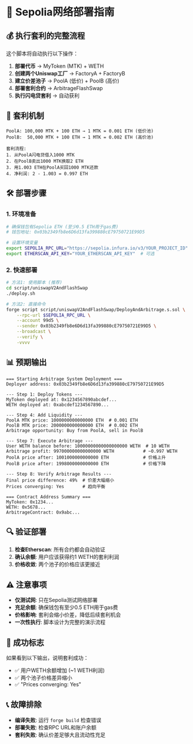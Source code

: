 # 🚀 Sepolia网络部署指南

## 💰 执行套利的完整流程

这个脚本将自动执行以下操作：

1. **部署代币** → MyToken (MTK) + WETH
2. **创建两个Uniswap工厂** → FactoryA + FactoryB  
3. **建立价差池子** → PoolA (低价) + PoolB (高价)
4. **部署套利合约** → ArbitrageFlashSwap
5. **执行闪电贷套利** → 自动获利

## 🎯 套利机制

```
PoolA: 100,000 MTK + 100 ETH → 1 MTK = 0.001 ETH (低价池)
PoolB:  50,000 MTK + 100 ETH → 1 MTK = 0.002 ETH (高价池)

套利流程:
1. 从PoolA闪电贷借入1000 MTK
2. 在PoolB卖出1000 MTK换取2 ETH  
3. 用1.003 ETH在PoolA买回1000 MTK还款
4. 净利润: 2 - 1.003 = 0.997 ETH
```

## 🛠️ 部署步骤

### 1. 环境准备

```bash
# 确保钱包有Sepolia ETH (至少0.5 ETH用于gas费)
# 钱包地址: 0x03b2349fb8e6D6d13fa399880cE79750721E99D5

# 设置环境变量
export SEPOLIA_RPC_URL="https://sepolia.infura.io/v3/YOUR_PROJECT_ID"
export ETHERSCAN_API_KEY="YOUR_ETHERSCAN_API_KEY"  # 可选
```

### 2. 快速部署

```bash
# 方法1: 使用脚本 (推荐)
cd script/uniswapV2AndFlashSwap
./deploy.sh

# 方法2: 直接命令
forge script script/uniswapV2AndFlashSwap/DeployAndArbitrage.s.sol \
    --rpc-url $SEPOLIA_RPC_URL \
    --account 99d5 \
    --sender 0x03b2349fb8e6D6d13fa399880cE79750721E99D5 \
    --broadcast \
    --verify \
    -vvvv
```

## 📊 预期输出

```
=== Starting Arbitrage System Deployment ===
Deployer address: 0x03b2349fb8e6D6d13fa399880cE79750721E99D5

--- Step 1: Deploy Tokens ---
MyToken deployed at: 0x1234567890abcdef...
WETH deployed at: 0xabcdef1234567890...

--- Step 4: Add Liquidity ---
PoolA MTK price: 1000000000000000 ETH  # 0.001 ETH
PoolB MTK price: 2000000000000000 ETH  # 0.002 ETH
Arbitrage opportunity: Buy from PoolA, sell in PoolB

--- Step 7: Execute Arbitrage ---
User WETH balance before: 10000000000000000000 WETH  # 10 WETH
Arbitrage profit: 997000000000000000 WETH           # ~0.997 WETH
PoolA price after: 1001000000000000 ETH             # 价格上升
PoolB price after: 1998000000000000 ETH             # 价格下降

--- Step 8: Verify Arbitrage Results ---
Final price difference: 49%  # 价差大幅缩小
Prices converging: Yes       # 趋向平衡

=== Contract Address Summary ===
MyToken: 0x1234...
WETH: 0x5678...
ArbitrageContract: 0x9abc...
```

## 🔍 验证部署

1. **检查Etherscan**: 所有合约都会自动验证
2. **确认余额**: 用户应该获得约1 WETH的套利利润
3. **价格收敛**: 两个池子的价格应该更接近

## ⚠️ 注意事项

- **仅测试网**: 只在Sepolia测试网络部署
- **充足余额**: 确保钱包有至少0.5 ETH用于gas费
- **价格影响**: 套利会缩小价差，降低后续套利机会
- **一次性执行**: 脚本设计为完整的演示流程

## 🎉 成功标志

如果看到以下输出，说明套利成功：
- ✅ 用户WETH余额增加 (~1 WETH利润)
- ✅ 两个池子价格差异缩小
- ✅ "Prices converging: Yes"

## 📞 故障排除

- **编译失败**: 运行 `forge build` 检查错误
- **部署失败**: 检查RPC URL和账户余额
- **套利失败**: 确认价差足够大且流动性充足 